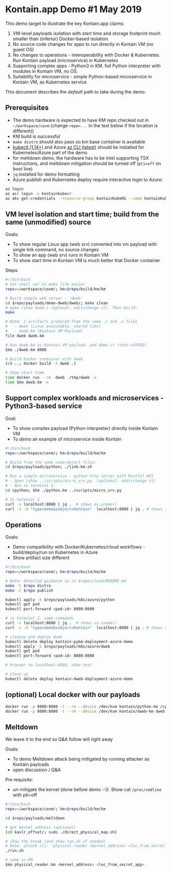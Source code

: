 # Kontain.app Demo #1 May 2019

This demo target to illustrate the key Kontain.app claims:

1. VM-level payloads isolation with start time and storage footprint much smaller than (inferior) Docker-based isolation
1. No source code changes for apps to run directly in Kontain VM (no guest OS)
1. No changes to operations - interoperability with Docker & Kubernetes. Run Kontain payload (microservice) in Kubernetes
1. Supporting complex apps -  Python3 in KM. full Python interpreter with modules in Kontain VM, no OS.
1. Suitability for microservice - simple Python-based microservice in Kontain VM, as Kubernetes service

This document describes the *default* path to take during the demo.

## Prerequisites

* The demo hardware is expected to have KM repo checked out in `~/workspace/covm` (change `repo=...` in the text below if the location is different()
* KM build is successful
* `make distro` should also pass so km base container is available
* [kubectl (1.14+)](https://kubernetes.io/docs/tasks/tools/install-kubectl/#install-kubectl-on-linux) and Azure [az CLI (latest)](https://docs.microsoft.com/en-us/cli/azure/install-azure-cli-yum?view=azure-cli-latest) should be installed for Kubernetes/Azure part of the demo
* for meltdown demo, the hardware has to be intel supporting TSX instructions, and  meltdown mitigation should be turned off (`pti=off` on boot line)
* `jq` installed for demo formatting
* Azure publish and Kubernetes deploy require interactive login to Azure:
```bash
az login
az acr login -n kontainkubecr
az aks get-credentials --resource-group kontainKubeRG --name kontainKubeCluster --overwrite-existing
```

## VM level isolation and start time; build from the same (unmodified) source

Goals:

* To show regular Linux app (web srv) converted into vm payload with single link command, no source changes
* To show an app (web srv) runs in Kontain VM
* To show start time in Kontain VM is much better that Docker container

Steps:

```bash
#!/bin/bash
# Set shell var to make life easier
repo=~/workspace/covm/; km=$repo/build/km/km

# Build simple web server - 'dweb'
cd $repo/payloads/demo-dweb/dweb/; make clean
# open /show dweb.c (optonal: edit/change it). Then build:
make

# Note: 2 artifacts produced from the same .c and .o files
#   - dweb (Linux executable, shared libs)
#   - dweb.km (Kontain VM Payload)
file dweb dweb.km

# Run dweb.km as Kontain VM payload, and demo it (test->CPUID)
$km ./dweb.km 8080

# Build Docker container with dweb
(cd ..; docker build -t dweb .)

# Show start time
time docker run --rm  dweb  /tmp/dweb -x
time $km dweb.km -x

```

## Support complex workloads and microservices - Python3-based service

Goal:

* To show complex payload (Python interpreter) directly inside Kontain VM
* To demo an example of microservice inside Kontain

```bash
#!/bin/bash
repo=~/workspace/covm/; km=$repo/build/km/km

# Build from the same code/object files:
cd $repo/payloads/python; ./link-km.sh

# Run a simple microservice - python http server with Restful API
# - Open /show ../scripts/micro_srv.py. (optional: edit/change it)
# - Run in terminal 1:
cd cpython; $km ./python.km ../scripts/micro_srv.py

# In terminal 2
curl -s localhost:8080 | jq .  # shows os.uname()
curl -s -d "type=demo&subject=Kontain"  localhost:8080 | jq . # shows simple APi call

```

## Operations

Goals:

* Demo compatibility with Docker/Kubernetes/cloud workflows - build/deploy/run on Kubernetes in Azure
* Show artifact size different

```bash
#!/bin/bash
repo=~/workspace/covm/; km=$repo/build/km/km

# Note: detailed guidance is in $repo/cloud/README.md
make -C $repo distro
make -C $repo publish

kubectl apply -k $repo/payloads/k8s/azure/python
kubectl get pod
kubectl port-forward <pod-id> 8080:8080

# in terminal 2, same commands
curl -s localhost:8080 | jq .  # shows os.uname()
curl -s -d "type=demo&subject=Kontain"  localhost:8080 | jq . # shows simple APi call

# cleanup and deploy dweb
kubectl delete deploy kontain-pykm-deployment-azure-demo
kubectl apply -k $repo/payloads/k8s/azure/dweb
kubectl get pod
kubectl port-forward <pod-id> 8080:8080

# browser to localhost:8080, show test

# clean up
kubectl delete deploy kontain-dweb-deployment-azure-demo
```

## (optional) Local docker with our payloads

```bash
docker run -p 8080:8080 -t --rm --device /dev/kvm kontain/python-km /cpython/python.km "/scripts/micro_srv.py"
docker run -p 8080:8080 -t --rm --device /dev/kvm kontain/dweb-km dweb.km 8080
```

## Meltdown

We leave it to the end so Q&A follow will right away

Goals:

* To demo Meltdown attack being mitigated by running attacker as Kontain payloads
* open discussion / Q&A

Pre requisite:

* un-mitigate the kernel (done before demo :-)). Show cat `/proc/cmdline` with pti=off

```bash
#!/bin/bash
repo=~/workspace/covm/; km=$repo/build/km/km

cd $repo/payloads/meltdown

# get kernel address (optional)
(cd kaslr_offset/; sudo ./direct_physical_map.sh)

# show the break (and show run.sh if needed)
# Note: attack cli: 'physical_reader <kernel_address> <loc_from_secret_app>'
./run.sh

# same in KM
$km physical_reader.km <kernel_address> <loc_from_secret_app>
```
